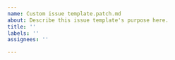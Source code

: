 ```yaml
---
name: Custom issue template.patch.md
about: Describe this issue template's purpose here.
title: ''
labels: ''
assignees: ''

---
```



